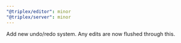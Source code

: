 ```yaml
---
"@triplex/editor": minor
"@triplex/server": minor
---
```


Add new undo/redo system. Any edits are now flushed through this.
